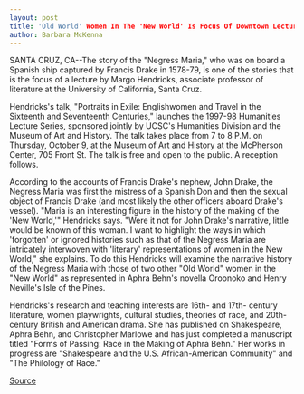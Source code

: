 ```yaml
---
layout: post
title: 'Old World' Women In The 'New World' Is Focus Of Downtown Lecture
author: Barbara McKenna
---
```


SANTA CRUZ, CA--The story of the "Negress Maria," who was on board a  Spanish ship captured by Francis Drake in 1578-79, is one of the stories  that is the focus of a lecture by Margo Hendricks, associate professor of  literature at the University of California, Santa Cruz.

Hendricks's talk, "Portraits in Exile: Englishwomen and Travel in the  Sixteenth and Seventeenth Centuries," launches the 1997-98 Humanities  Lecture Series, sponsored jointly by UCSC's Humanities Division and the  Museum of Art and History. The talk takes place from 7 to 8 P.M. on Thursday,  October 9, at the Museum of Art and History at the McPherson Center, 705  Front St. The talk is free and open to the public. A reception follows.

According to the accounts of Francis Drake's nephew, John Drake, the  Negress Maria was first the mistress of a Spanish Don and then the sexual  object of Francis Drake (and most likely the other officers aboard Drake's  vessel). "Maria is an interesting figure in the history of the making of the  'New World,'" Hendricks says. "Were it not for John Drake's narrative, little  would be known of this woman. I want to highlight the ways in which  'forgotten' or ignored histories such as that of the Negress Maria are  intricately interwoven with 'literary' representations of women in the New  World," she explains. To do this Hendricks will examine the narrative history  of the Negress Maria with those of two other "Old World" women in the "New  World" as represented in Aphra Behn's novella Oroonoko and Henry Neville's  Isle of the Pines.

Hendricks's research and teaching interests are 16th- and 17th- century literature, women playwrights, cultural studies, theories of race,  and 20th-century British and American drama. She has published on  Shakespeare, Aphra Behn, and Christopher Marlowe and has just completed a  manuscript titled "Forms of Passing: Race in the Making of Aphra Behn." Her  works in progress are "Shakespeare and the U.S. African-American  Community" and "The Philology of Race."

[Source](http://www1.ucsc.edu/news_events/press_releases/archive/97-98/10-97/100197-Old_world_women_in.html "Permalink to 100197-Old_world_women_in")
